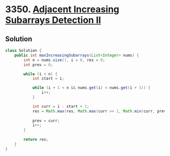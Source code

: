 # 3350. [Adjacent Increasing Subarrays Detection II](https://leetcode.com/problems/adjacent-increasing-subarrays-detection-ii/description/?envType=daily-question&envId=2025-10-15)

## Solution

```java
class Solution {
    public int maxIncreasingSubarrays(List<Integer> nums) {
        int n = nums.size(), i = 0, res = 0;
        int prev = 0;

        while (i < n) {
            int start = i;

            while (i + 1 < n && nums.get(i) < nums.get(i + 1)) {
                i++;
            }

            int curr = i - start + 1;
            res = Math.max(res, Math.max(curr >> 1, Math.min(curr, prev)));
            
            prev = curr;
            i++;
        }
        
        return res;
    }
}
```
